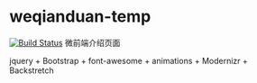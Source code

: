# weqianduan-temp
[![Build Status](https://travis-ci.org/wangmingdong/weqianduan-temp.svg?branch=master)](https://travis-ci.org/wangmingdong/weqianduan-temp)
微前端介绍页面

jquery + Bootstrap + font-awesome + animations + Modernizr + Backstretch 

